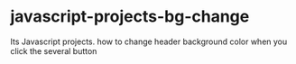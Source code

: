# javascript-projects-bg-change
Its Javascript projects. how to change header background color when you click the several button
